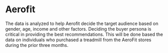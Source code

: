 # Aerofit
The data is analyzed to help Aerofit decide the target audience based on gender, age, income and other factors. Deciding the buyer persona is critical in providing the best recommendations. This will be done based the data on individuals who purchased a treadmill from the AeroFit stores during the prior three months.
